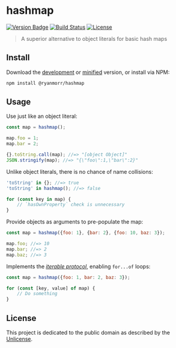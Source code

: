 # hashmap

[![Version Badge][version-image]][project-url]
[![Build Status][build-image]][build-url]
[![License][license-image]][license-url]

> A superior alternative to object literals for basic hash maps

## Install

Download the [development](http://github.com/ryanmorr/hashmap/raw/master/dist/hashmap.js) or [minified](http://github.com/ryanmorr/hashmap/raw/master/dist/hashmap.min.js) version, or install via NPM:

``` sh
npm install @ryanmorr/hashmap
```

## Usage

Use just like an object literal:

``` javascript
const map = hashmap();

map.foo = 1;
map.bar = 2;

{}.toString.call(map); //=> "[object Object]"
JSON.stringify(map); //=> "{\"foo\":1,\"bar\":2}"
```

Unlike object literals, there is no chance of name collisions:

``` javascript
'toString' in {}; //=> true
'toString' in hashmap(); //=> false

for (const key in map) {
    // `hasOwnProperty` check is unnecessary
}
```

Provide objects as arguments to pre-populate the map:

``` javascript
const map = hashmap({foo: 1}, {bar: 2}, {foo: 10, baz: 3});

map.foo; //=> 10
map.bar; //=> 2
map.baz; //=> 3
```

Implements the [_iterable protocol_](https://developer.mozilla.org/en-US/docs/Web/JavaScript/Reference/Iteration_protocols#iterable), enabling `for...of` loops:

``` javascript
const map = hashmap({foo: 1, bar: 2, baz: 3});

for (const [key, value] of map) {
    // Do something
}
```

## License

This project is dedicated to the public domain as described by the [Unlicense](http://unlicense.org/).

[project-url]: https://github.com/ryanmorr/hashmap
[version-image]: https://badge.fury.io/gh/ryanmorr%2Fhashmap.svg
[build-url]: https://travis-ci.org/ryanmorr/hashmap
[build-image]: https://travis-ci.org/ryanmorr/hashmap.svg
[license-image]: https://img.shields.io/badge/license-Unlicense-blue.svg
[license-url]: UNLICENSE